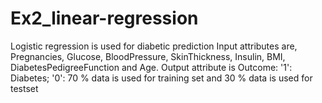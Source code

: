 # Ex2_linear-regression
Logistic regression is used for diabetic prediction
Input attributes are, Pregnancies, Glucose, BloodPressure, SkinThickness, Insulin, BMI, DiabetesPedigreeFunction and Age.
Output attribute is Outcome: '1': Diabetes; '0': 
70 % data is used for training set and 30 % data is used for testset

